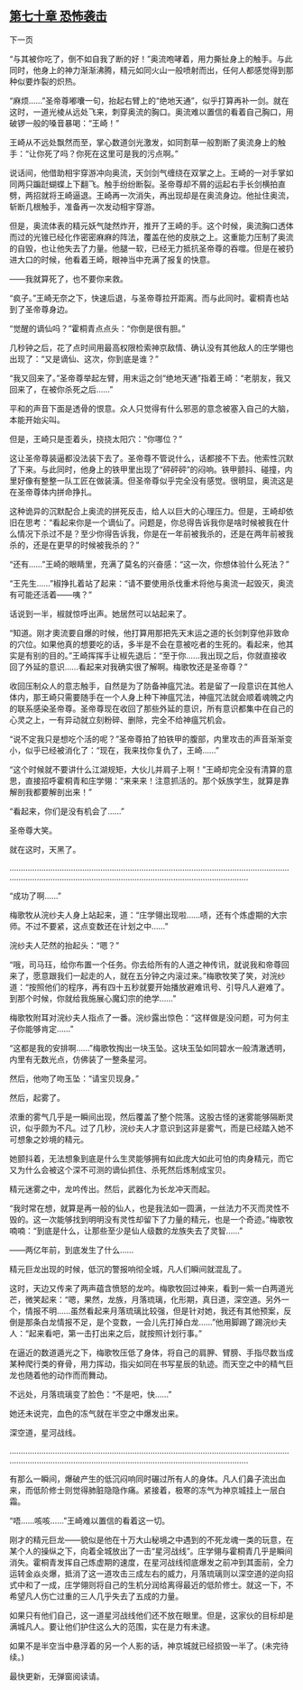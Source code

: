 ## [第七十章 恐怖袭击](https://www.xxbiquge.com/11_11207/9126696.html)
﻿下一页

  “与其被你吃了，倒不如自我了断的好！”奥流咆哮着，用力撕扯身上的触手。与此同时，他身上的神力渐渐沸腾，精元如同火山一般喷射而出，任何人都感觉得到那种似要炸裂的炽热。

  “麻烦……”圣帝尊嘟囔一句，抬起右臂上的“绝地天通”，似乎打算再补一剑。就在这时，一道光棱从远处飞来，刺穿奥流的胸口。奥流难以置信的看着自己胸口，用破锣一般的嗓音暴喝：“王崎！”

  王崎从不远处飘然而至，掌心数道剑光激发，如同割草一般割断了奥流身上的触手：“让你死了吗？你死在这里可是我的污点啊。”

  说话间，他借助相宇穿游冲向奥流，天剑剑气缠绕在双掌之上。王崎的一对手掌如同两只蹁跹蝴蝶上下翻飞。触手纷纷断裂。圣帝尊却不屑的运起右手长剑横拍直劈，两招就将王崎逼退。王崎再一次消失，再出现却是在奥流身边。他扯住奥流，斩断几根触手，准备再一次发动相宇穿游。

  但是，奥流体表的精元妖气陡然炸开，推开了王崎的手。这个时候，奥流胸口透体而过的光锥已经化作密密麻麻的阵法，覆盖在他的皮肤之上。这重能力压制了奥流的自毁，也让他失去了力量。他腿一软，已经无力抵抗圣帝尊的吞噬。但是在被扔进大口的时候，他看着王崎，眼神当中充满了报复的快意。

  ——我就算死了，也不要你来救。

  “疯子。”王崎无奈之下，快速后退，与圣帝尊拉开距离。而与此同时。霍桐青也站到了圣帝尊身边。

  “觉醒的谪仙吗？”霍桐青点点头：“你倒是很有胆。”

  几秒钟之后，花了点时间用最高权限检索神京敌情、确认没有其他敌人的庄学翎也出现了：“又是谪仙、这次，你到底是谁？”

  “我又回来了。”圣帝尊举起左臂，用末运之剑“绝地天通”指着王崎：“老朋友，我又回来了，在被你杀死之后……”

  平和的声音下面是透骨的恨意。众人只觉得有什么邪恶的意念被塞入自己的大脑，本能开始尖叫。

  但是，王崎只是歪着头，挠挠太阳穴：“你哪位？”

  这让圣帝尊装逼都没法装下去了。圣帝尊不管说什么，话都接不下去。他索性沉默了下来。与此同时，他身上的铁甲里出现了“砰砰砰”的闷响。铁甲颤抖、碰撞，内里好像有整整一队工匠在做装潢。但圣帝尊似乎完全没有感觉。很明显，奥流这是在圣帝尊体内拼命挣扎。

  这种诡异的沉默配合上奥流的拼死反击，给人以巨大的心理压力。但是，王崎却依旧在思考：“看起来你是一个谪仙了。问题是，你总得告诉我你是啥时候被我在什么情况下杀过不是？至少你得告诉我，你是在一年前被我杀的，还是在两年前被我杀的，还是在更早的时候被我杀的？”

  “还有……”王崎的眼睛里，充满了莫名的兴奋感：“这一次，你想体验什么死法？”

  “王先生……”椒挣扎着站了起来：“请不要使用杀伐重术将他与奥流一起毁灭，奥流有可能还活着——咦？”

  话说到一半，椒就惊呼出声。她居然可以站起来了。

  “知道。刚才奧流要自爆的时候，他打算用那把先天末运之道的长剑刺穿他非致命的穴位。如果他真的想要吃的话，多半是不会在意被吃者的生死的。看起来，他其实是有别的目的。”王崎挥挥手让椒先退后：“至于你……我出现之后，你就直接收回了外延的意识……看起来对我确实很了解啊。梅歌牧还是圣帝尊？”

  收回压制众人的意志触手，自然是为了防备神瘟咒法。若是留了一段意识在其他人体内，那王崎只需要随手在一个人身上种下神瘟咒法，神瘟咒法就会顺着魂魄之内的联系感染圣帝尊。圣帝尊现在收回了那些外延的意识，所有意识都集中在自己的心灵之上，一有异动就立刻粉碎、删除，完全不给神瘟咒机会。

  “说不定我只是想吃个活的呢？”圣帝尊拍了拍铁甲的腹部，内里攻击的声音渐渐变小，似乎已经被消化了：“现在，我来找你复仇了，王崎……”

  “这个时候就不要讲什么江湖规矩，大伙儿并肩子上啊！”王崎却完全没有清算的意思，直接招呼霍桐青和庄学翎：“来来来！注意抓活的。那个妖族学生，就算是靠解剖我都要解剖出来！”

  “看起来，你们是没有机会了……”

  圣帝尊大笑。

  就在这时，天黑了。

  …………………………………………………………………………………………………………………………………………………………………………………………………………

  “成功了啊……”

  梅歌牧从浣纱夫人身上站起来，道：“庄学翎出现啦……啧，还有个炼虚期的大宗师。不过不要紧，这点变数还在计划之中……”

  浣纱夫人茫然的抬起头：“嗯？”

  “哦，司马珏，给你布置一个任务。你去给所有的人道之神传讯，就说我和帝尊回来了，愿意跟我们一起走的人，就在五分钟之内滚过来。”梅歌牧笑了笑，对浣纱道：“按照他们的程序，再有四十五秒就要开始播放避难讯号、引导凡人避难了。到那个时候，你就给我施展心魔幻宗的绝学……”

  梅歌牧附耳对浣纱夫人指点了一番。浣纱露出惊色：“这样做是没问题，可为何主子你能够肯定……”

  “这都是我的安排啊……”梅歌牧掏出一块玉坠。这块玉坠如同碧水一般清澈透明，内里有无数光点，仿佛装了一整条星河。

  然后，他吻了吻玉坠：“请宝贝现身。”

  然后，起雾了。

  浓重的雾气几乎是一瞬间出现，然后覆盖了整个院落。这股古怪的迷雾能够隔断灵识，似乎颇为不凡。过了几秒，浣纱夫人才意识到这非是雾气，而是已经踏入她不可想象之妙境的精元。

  她颤抖着，无法想象到底是什么生灵能够拥有如此庞大如此可怕的肉身精元，而它又为什么会被这个深不可测的谪仙抓住、杀死然后炼制成宝贝。

  精元迷雾之中，龙吟传出。然后，武器化为长龙冲天而起。

  “我时常在想，就算是再一般的仙人，也是我法如一圆满，一丝法力不灭而灵性不毁的。这一次能够找到明明没有灵性却留下了力量的精元，也是一个奇迹。”梅歌牧喃喃：“到底是什么，让那些至少是仙人级数的龙族失去了灵智……”

  ——两亿年前，到底发生了什么……

  精元巨龙出现的时候，低沉的警报响彻全城，凡人们瞬间就混乱了。

  这时，天边又传来了两声蕴含愤怒的龙吟。梅歌牧回过神来，看到一紫一白两道光芒，微笑起来：“嗯，果然，龙族，月落琉璃，化形期，真日道，深空道。另外一个，情报不明……虽然看起来月落琉璃比较强，但是针对她，我还有其他预案，反倒是那条白龙情报不足，是个变数，一会儿先打掉白龙……”他用脚踢了踢浣纱夫人：“起来看吧，第一击打出来之后，就按照计划行事。”

  在逼近的数道遁光之下，梅歌牧压低了身体，将自己的肩胛、臂膀、手指尽数当成某种爬行类的脊骨，用力挥动，指尖如同在书写星辰的轨迹。而天空之中的精气巨龙也随着他的动作而而舞动。

  不远处，月落琉璃变了脸色：“不是吧，快……”

  她还未说完，血色的冻气就在半空之中爆发出来。

  深空道，星河战线。

  …………………………………………………………………………………………………………………………………………………………………………………………………………

  有那么一瞬间，爆破产生的低沉闷响同时碾过所有人的身体。凡人们鼻子流出血来，而低阶修士则觉得肺脏隐隐作痛。紧接着，极寒的冻气为神京城挂上一层白霜。

  “唔……咳咳……”王崎难以置信的看着这一切。

  刚才的精元巨龙——貌似是他在十万大山秘境之中遇到的不死龙魂一类的玩意，在某个人的操纵之下，向着全城放出了一击“星河战线”。庄学翎与霍桐青几乎是瞬间消失。霍桐青发挥自己炼虚期的速度，在星河战线彻底爆发之前冲到其面前，全力运转金焱炎爆，抵消了这一道攻击三成左右的威力，月落琉璃则以深空道的逆向招式中和了一成，庄学翎则将自己的生机分润给离得最近的低阶修士。就这一下，不希望凡人伤亡过重的三人几乎失去了五成的力量。

  如果只有他们自己，这一道星河战线他们还不放在眼里。但是，这家伙的目标却是满城凡人。要让他们护住这么大的范围，实在是力有未逮。

  如果不是半空当中悬浮着的另一个人影的话，神京城就已经损毁一半了。(未完待续。)

  最快更新，无弹窗阅读请。
